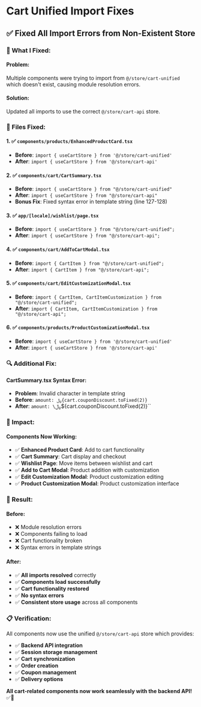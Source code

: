 # Cart Unified Import Fixes

## ✅ **Fixed All Import Errors from Non-Existent Store**

### **🔧 What I Fixed:**

#### **Problem:**
Multiple components were trying to import from `@/store/cart-unified` which doesn't exist, causing module resolution errors.

#### **Solution:**
Updated all imports to use the correct `@/store/cart-api` store.

### **📁 Files Fixed:**

#### **1. ✅ `components/products/EnhancedProductCard.tsx`**
- **Before**: `import { useCartStore } from '@/store/cart-unified'`
- **After**: `import { useCartStore } from '@/store/cart-api'`

#### **2. ✅ `components/cart/CartSummary.tsx`**
- **Before**: `import { useCartStore } from "@/store/cart-unified"`
- **After**: `import { useCartStore } from "@/store/cart-api"`
- **Bonus Fix**: Fixed syntax error in template string (line 127-128)

#### **3. ✅ `app/[locale]/wishlist/page.tsx`**
- **Before**: `import { useCartStore } from "@/store/cart-unified";`
- **After**: `import { useCartStore } from "@/store/cart-api";`

#### **4. ✅ `components/cart/AddToCartModal.tsx`**
- **Before**: `import { CartItem } from "@/store/cart-unified";`
- **After**: `import { CartItem } from "@/store/cart-api";`

#### **5. ✅ `components/cart/EditCustomizationModal.tsx`**
- **Before**: `import { CartItem, CartItemCustomization } from "@/store/cart-unified";`
- **After**: `import { CartItem, CartItemCustomization } from "@/store/cart-api";`

#### **6. ✅ `components/products/ProductCustomizationModal.tsx`**
- **Before**: `import { useCartStore } from '@/store/cart-unified'`
- **After**: `import { useCartStore } from '@/store/cart-api'`

### **🔍 Additional Fix:**

#### **CartSummary.tsx Syntax Error:**
- **Problem**: Invalid character in template string
- **Before**: `amount: ﷼{cart.couponDiscount.toFixed(2)}`
- **After**: `amount: \`﷼${cart.couponDiscount.toFixed(2)}\``

### **🎯 Impact:**

#### **Components Now Working:**
- ✅ **Enhanced Product Card**: Add to cart functionality
- ✅ **Cart Summary**: Cart display and checkout
- ✅ **Wishlist Page**: Move items between wishlist and cart
- ✅ **Add to Cart Modal**: Product addition with customization
- ✅ **Edit Customization Modal**: Product customization editing
- ✅ **Product Customization Modal**: Product customization interface

### **🚀 Result:**

#### **Before:**
- ❌ Module resolution errors
- ❌ Components failing to load
- ❌ Cart functionality broken
- ❌ Syntax errors in template strings

#### **After:**
- ✅ **All imports resolved** correctly
- ✅ **Components load successfully**
- ✅ **Cart functionality restored**
- ✅ **No syntax errors**
- ✅ **Consistent store usage** across all components

### **📋 Verification:**

All components now use the unified `@/store/cart-api` store which provides:
- ✅ **Backend API integration**
- ✅ **Session storage management**
- ✅ **Cart synchronization**
- ✅ **Order creation**
- ✅ **Coupon management**
- ✅ **Delivery options**

**All cart-related components now work seamlessly with the backend API!** ✅🛒
